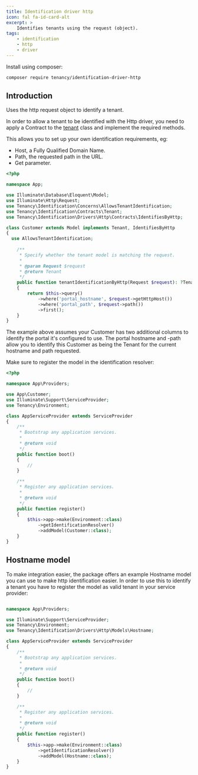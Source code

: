 ```yaml
---
title: Identification driver http
icon: fal fa-id-card-alt
excerpt: >
    Identifies tenants using the request (object).
tags:
    - identification
    - http
    - driver
---
```

Install using composer:

```bash
composer require tenancy/identification-driver-http
```

## Introduction

Uses the http request object to identify a tenant. 

In order to allow a tenant to be identified with the Http driver, you
need to apply a Contract to the [tenant][what-is-a-tenant] class and implement the required
methods.

This allows you to set up your own identification requirements, eg:

* Host, a Fully Qualified Domain Name.
* Path, the requested path in the URL.
* Get parameter.

```php
<?php

namespace App;

use Illuminate\Database\Eloquent\Model;
use Illuminate\Http\Request;
use Tenancy\Identification\Concerns\AllowsTenantIdentification;
use Tenancy\Identification\Contracts\Tenant;
use Tenancy\Identification\Drivers\Http\Contracts\IdentifiesByHttp;

class Customer extends Model implements Tenant, IdentifiesByHttp
{
  use AllowsTenantIdentification;
  
    /**
     * Specify whether the tenant model is matching the request.
     *
     * @param Request $request
     * @return Tenant
     */
    public function tenantIdentificationByHttp(Request $request): ?Tenant
    {
        return $this->query()
            ->where('portal_hostname', $request->getHttpHost())
            ->where('portal_path', $request->path())
            ->first();
    }
}
```

The example above assumes your Customer has two additional columns to identify the portal it's configured to use. The
portal hostname and -path allow you to identify this Customer as being the Tenant for the current hostname and path 
requested.

Make sure to register the model in the identification resolver:

```php
<?php

namespace App\Providers;

use App\Customer;
use Illuminate\Support\ServiceProvider;
use Tenancy\Environment;

class AppServiceProvider extends ServiceProvider
{
    /**
     * Bootstrap any application services.
     *
     * @return void
     */
    public function boot()
    {
        //
    }

    /**
     * Register any application services.
     *
     * @return void
     */
    public function register()
    {
        $this->app->make(Environment::class)
            ->getIdentificationResolver()
            ->addModel(Customer::class);
    }
}
```

## Hostname model

To make integration easier, the package offers an example Hostname model you can use to make http identification
easier. In order to use this to identify a tenant you have to register the model as valid tenant in your
service provider:

```php

namespace App\Providers;

use Illuminate\Support\ServiceProvider;
use Tenancy\Environment;
use Tenancy\Identification\Drivers\Http\Models\Hostname;

class AppServiceProvider extends ServiceProvider
{
    /**
     * Bootstrap any application services.
     *
     * @return void
     */
    public function boot()
    {
        //
    }

    /**
     * Register any application services.
     *
     * @return void
     */
    public function register()
    {
        $this->app->make(Environment::class)
            ->getIdentificationResolver()
            ->addModel(Hostname::class);
    }
}
```

[what-is-a-tenant]: what-is-a-tenant
